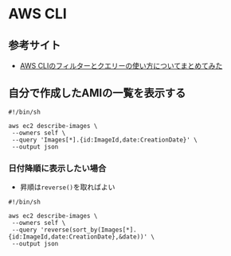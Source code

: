 # AWS CLI
## 参考サイト
- [AWS CLIのフィルターとクエリーの使い方についてまとめてみた](https://dev.classmethod.jp/cloud/aws/aws-cli-filter-and-query-howto/)
## 自分で作成したAMIの一覧を表示する
```
#!/bin/sh

aws ec2 describe-images \
 --owners self \
 --query 'Images[*].{id:ImageId,date:CreationDate}' \
 --output json
```

### 日付降順に表示したい場合
- 昇順は`reverse()`を取ればよい
```
#!/bin/sh

aws ec2 describe-images \
 --owners self \
 --query 'reverse(sort_by(Images[*].{id:ImageId,date:CreationDate},&date))' \
 --output json
 ```